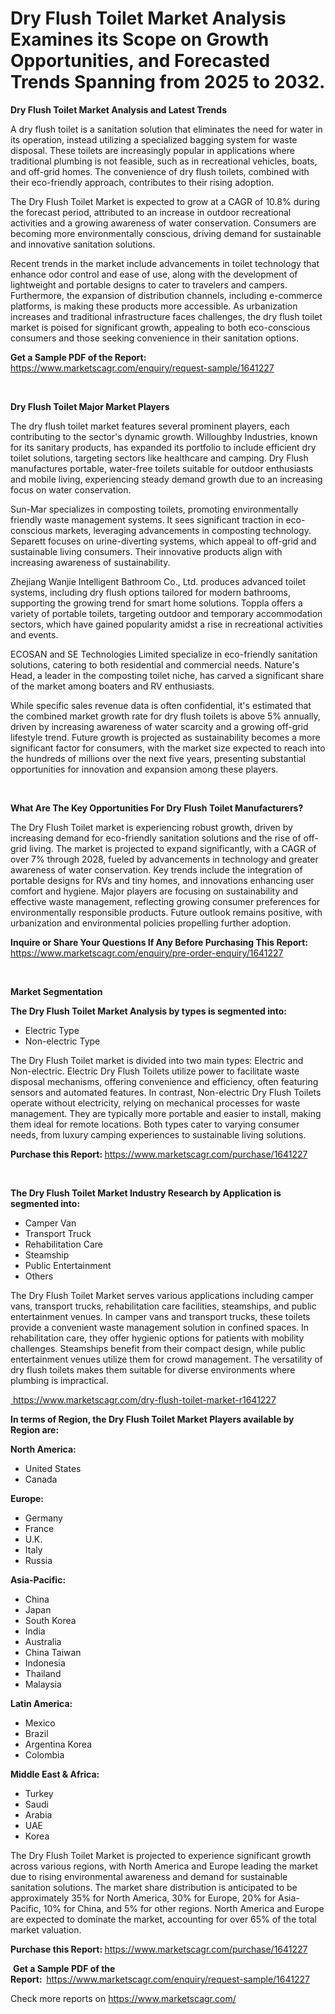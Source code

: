 <p><h1>Dry Flush Toilet Market Analysis Examines its Scope on Growth Opportunities, and Forecasted Trends Spanning from 2025 to 2032.</h1></p><p><strong>Dry Flush Toilet Market Analysis and Latest Trends</strong></p>
<p><p>A dry flush toilet is a sanitation solution that eliminates the need for water in its operation, instead utilizing a specialized bagging system for waste disposal. These toilets are increasingly popular in applications where traditional plumbing is not feasible, such as in recreational vehicles, boats, and off-grid homes. The convenience of dry flush toilets, combined with their eco-friendly approach, contributes to their rising adoption.</p><p>The Dry Flush Toilet Market is expected to grow at a CAGR of 10.8% during the forecast period, attributed to an increase in outdoor recreational activities and a growing awareness of water conservation. Consumers are becoming more environmentally conscious, driving demand for sustainable and innovative sanitation solutions. </p><p>Recent trends in the market include advancements in toilet technology that enhance odor control and ease of use, along with the development of lightweight and portable designs to cater to travelers and campers. Furthermore, the expansion of distribution channels, including e-commerce platforms, is making these products more accessible. As urbanization increases and traditional infrastructure faces challenges, the dry flush toilet market is poised for significant growth, appealing to both eco-conscious consumers and those seeking convenience in their sanitation options.</p></p>
<p><strong>Get a Sample PDF of the Report:&nbsp;</strong> <a href="https://www.marketscagr.com/enquiry/request-sample/1641227?utm_campaign=3546&utm_medium=2&utm_source=Github&utm_content=ia&utm_term=05042025&utm_id=dry-flush-toilet">https://www.marketscagr.com/enquiry/request-sample/1641227</a></p>
<p>&nbsp;</p>
<p><strong>Dry Flush Toilet Major Market Players</strong></p>
<p><p>The dry flush toilet market features several prominent players, each contributing to the sector's dynamic growth. Willoughby Industries, known for its sanitary products, has expanded its portfolio to include efficient dry toilet solutions, targeting sectors like healthcare and camping. Dry Flush manufactures portable, water-free toilets suitable for outdoor enthusiasts and mobile living, experiencing steady demand growth due to an increasing focus on water conservation.</p><p>Sun-Mar specializes in composting toilets, promoting environmentally friendly waste management systems. It sees significant traction in eco-conscious markets, leveraging advancements in composting technology. Separett focuses on urine-diverting systems, which appeal to off-grid and sustainable living consumers. Their innovative products align with increasing awareness of sustainability.</p><p>Zhejiang Wanjie Intelligent Bathroom Co., Ltd. produces advanced toilet systems, including dry flush options tailored for modern bathrooms, supporting the growing trend for smart home solutions. Toppla offers a variety of portable toilets, targeting outdoor and temporary accommodation sectors, which have gained popularity amidst a rise in recreational activities and events.</p><p>ECOSAN and SE Technologies Limited specialize in eco-friendly sanitation solutions, catering to both residential and commercial needs. Nature's Head, a leader in the composting toilet niche, has carved a significant share of the market among boaters and RV enthusiasts.</p><p>While specific sales revenue data is often confidential, it's estimated that the combined market growth rate for dry flush toilets is above 5% annually, driven by increasing awareness of water scarcity and a growing off-grid lifestyle trend. Future growth is projected as sustainability becomes a more significant factor for consumers, with the market size expected to reach into the hundreds of millions over the next five years, presenting substantial opportunities for innovation and expansion among these players.</p></p>
<p>&nbsp;</p>
<p><strong>What Are The Key Opportunities For Dry Flush Toilet Manufacturers?</strong></p>
<p><p>The Dry Flush Toilet market is experiencing robust growth, driven by increasing demand for eco-friendly sanitation solutions and the rise of off-grid living. The market is projected to expand significantly, with a CAGR of over 7% through 2028, fueled by advancements in technology and greater awareness of water conservation. Key trends include the integration of portable designs for RVs and tiny homes, and innovations enhancing user comfort and hygiene. Major players are focusing on sustainability and effective waste management, reflecting growing consumer preferences for environmentally responsible products. Future outlook remains positive, with urbanization and environmental policies propelling further adoption.</p></p>
<p><strong>Inquire or Share Your Questions If Any Before Purchasing This Report:</strong> <a href="https://www.marketscagr.com/enquiry/pre-order-enquiry/1641227?utm_campaign=3546&utm_medium=2&utm_source=Github&utm_content=ia&utm_term=05042025&utm_id=dry-flush-toilet">https://www.marketscagr.com/enquiry/pre-order-enquiry/1641227</a></p>
<p>&nbsp;</p>
<p><strong>Market Segmentation</strong></p>
<p><strong>The Dry Flush Toilet Market Analysis by types is segmented into:</strong></p>
<p><ul><li>Electric Type</li><li>Non-electric Type</li></ul></p>
<p><p>The Dry Flush Toilet market is divided into two main types: Electric and Non-electric. Electric Dry Flush Toilets utilize power to facilitate waste disposal mechanisms, offering convenience and efficiency, often featuring sensors and automated features. In contrast, Non-electric Dry Flush Toilets operate without electricity, relying on mechanical processes for waste management. They are typically more portable and easier to install, making them ideal for remote locations. Both types cater to varying consumer needs, from luxury camping experiences to sustainable living solutions.</p></p>
<p><strong>Purchase this Report:&nbsp;</strong><a href="https://www.marketscagr.com/purchase/1641227?utm_campaign=3546&utm_medium=2&utm_source=Github&utm_content=ia&utm_term=05042025&utm_id=dry-flush-toilet">https://www.marketscagr.com/purchase/1641227</a></p>
<p>&nbsp;</p>
<p><strong>The Dry Flush Toilet Market Industry Research by Application is segmented into:</strong></p>
<p><ul><li>Camper Van</li><li>Transport Truck</li><li>Rehabilitation Care</li><li>Steamship</li><li>Public Entertainment</li><li>Others</li></ul></p>
<p><p>The Dry Flush Toilet Market serves various applications including camper vans, transport trucks, rehabilitation care facilities, steamships, and public entertainment venues. In camper vans and transport trucks, these toilets provide a convenient waste management solution in confined spaces. In rehabilitation care, they offer hygienic options for patients with mobility challenges. Steamships benefit from their compact design, while public entertainment venues utilize them for crowd management. The versatility of dry flush toilets makes them suitable for diverse environments where plumbing is impractical.</p></p>
<p><a href="https://www.marketscagr.com/dry-flush-toilet-market-r1641227?utm_campaign=3546&utm_medium=2&utm_source=Github&utm_content=ia&utm_term=05042025&utm_id=dry-flush-toilet">&nbsp;https://www.marketscagr.com/dry-flush-toilet-market-r1641227</a></p>
<p><strong>In terms of Region, the Dry Flush Toilet Market Players available by Region are:</strong></p>
<p>
    <p> <strong> North America: </strong>
        <ul>
            <li>United States</li>
            <li>Canada</li>
        </ul>
        </p> 
    <p> <strong> Europe: </strong>
        <ul>
            <li>Germany</li>
            <li>France</li>
            <li>U.K.</li>
            <li>Italy</li>
            <li>Russia</li>
        </ul>
        </p> 
    <p> <strong> Asia-Pacific: </strong>
        <ul>
            <li>China</li>
            <li>Japan</li>
            <li>South Korea</li>
            <li>India</li>
            <li>Australia</li>
            <li>China Taiwan</li>
            <li>Indonesia</li>
            <li>Thailand</li>
            <li>Malaysia</li>
        </ul>
        </p> 
    <p> <strong> Latin America: </strong>
        <ul>
            <li>Mexico</li>
            <li>Brazil</li>
            <li>Argentina Korea</li>
            <li>Colombia</li>
        </ul>
        </p> 
    <p> <strong> Middle East & Africa: </strong>
        <ul>
            <li>Turkey</li>
            <li>Saudi</li>
            <li>Arabia</li>
            <li>UAE</li>
            <li>Korea</li>
        </ul>
    </p>
    </p>
<p><p>The Dry Flush Toilet Market is projected to experience significant growth across various regions, with North America and Europe leading the market due to rising environmental awareness and demand for sustainable sanitation solutions. The market share distribution is anticipated to be approximately 35% for North America, 30% for Europe, 20% for Asia-Pacific, 10% for China, and 5% for other regions. North America and Europe are expected to dominate the market, accounting for over 65% of the total market valuation.</p></p>
<p><strong>Purchase this Report: </strong><a href="https://www.marketscagr.com/purchase/1641227?utm_campaign=3546&utm_medium=2&utm_source=Github&utm_content=ia&utm_term=05042025&utm_id=dry-flush-toilet">https://www.marketscagr.com/purchase/1641227</a></p>
<p>&nbsp;<strong>Get a Sample PDF of the Report:&nbsp;&nbsp;</strong><a href="https://www.marketscagr.com/enquiry/request-sample/1641227?utm_campaign=3546&utm_medium=2&utm_source=Github&utm_content=ia&utm_term=05042025&utm_id=dry-flush-toilet">https://www.marketscagr.com/enquiry/request-sample/1641227</a></p>
<p><strong></strong></p>
<p>Check more reports on <a href="https://www.marketscagr.com/?utm_campaign=3546&utm_medium=2&utm_source=Github&utm_content=ia&utm_term=05042025&utm_id=dry-flush-toilet">https://www.marketscagr.com/</a></p>